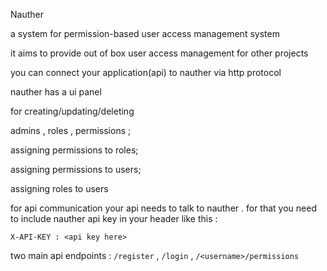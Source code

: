 Nauther

a system for permission-based user access management system

it aims to provide out of box user access management for other projects

you can connect your application(api) to nauther via http protocol

nauther has a ui panel 

for creating/updating/deleting

admins , roles , permissions ; 

assigning permissions to roles;

assigning permissions to users;

assigning roles to users



for api communication
your api needs to talk to nauther . for that you need to include nauther api key in your header like this : 

```X-API-KEY : <api key here>```


two main api endpoints : `/register` , `/login` , `/<username>/permissions
`